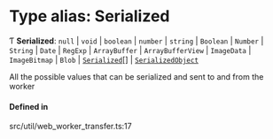 # Type alias: Serialized

Ƭ **Serialized**: ``null`` \| `void` \| `boolean` \| `number` \| `string` \| `Boolean` \| `Number` \| `String` \| `Date` \| `RegExp` \| `ArrayBuffer` \| `ArrayBufferView` \| `ImageData` \| `ImageBitmap` \| `Blob` \| [`Serialized`](Serialized.md)[] \| [`SerializedObject`](SerializedObject.md)

All the possible values that can be serialized and sent to and from the worker

#### Defined in

src/util/web_worker_transfer.ts:17
